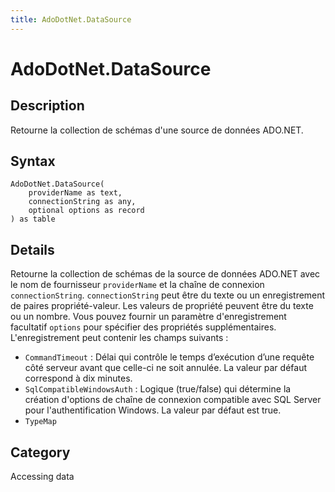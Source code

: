 ```yaml
---
title: AdoDotNet.DataSource
---
```


# AdoDotNet.DataSource


## Description

Retourne la collection de schémas d&#39;une source de données ADO.NET.


## Syntax

```powerquery
AdoDotNet.DataSource(
    providerName as text,
    connectionString as any,
    optional options as record
) as table
```


## Details

Retourne la collection de schémas de la source de données ADO.NET avec le nom de fournisseur <code>providerName</code> et la chaîne de connexion <code>connectionString</code>. <code>connectionString</code> peut être du texte ou un enregistrement de paires propriété-valeur. Les valeurs de propriété peuvent être du texte ou un nombre. Vous pouvez fournir un paramètre d'enregistrement facultatif <code>options</code> pour spécifier des propriétés supplémentaires. L'enregistrement peut contenir les champs suivants :    <ul><li><code>CommandTimeout</code> : D&#233;lai qui contr&#244;le le temps d’ex&#233;cution d’une requ&#234;te c&#244;t&#233; serveur avant que celle-ci ne soit annul&#233;e. La valeur par d&#233;faut correspond &#224; dix&#160;minutes.</li><li><code>SqlCompatibleWindowsAuth</code> : Logique (true/false) qui d&#233;termine la cr&#233;ation d&#39;options de cha&#238;ne de connexion compatible avec SQL Server pour l&#39;authentification Windows. La valeur par d&#233;faut est true.</li><li><code>TypeMap</code></li></ul>



## Category
Accessing data

